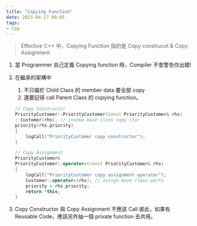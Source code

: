 ```yaml
---
title: "Copying Function"
date: 2023-04-17 00:05
tags:
- cpp
---
```


> Effective C++ 中，Copying Function 指的是 Copy construcot & Copy Assignment

1. 當 Programmer 自己定義 Copying function 時，Compiler 不會警告你出錯!
2. 在繼承的架構中
	1. 不只屬於 Child Class 的 member data 要全部 copy
	2. 還要記得 call Parent Class 的 copying function。

    ```cpp
    // Copy Construcotr 
    PriorityCustomer::PriorityCustomer(const PriorityCustomer& rhs)
    : Customer(rhs), // invoke base class copy ctor
    priority(rhs.priority)
    {
	    logCall("PriorityCustomer copy constructor");
    }
   
    // Copy Assignment
    PriorityCustomer&
    PriorityCustomer::operator=(const PriorityCustomer& rhs)
    {
        logCall("PriorityCustomer copy assignment operator");
        Customer::operator=(rhs); // assign base class parts
        priority = rhs.priority;
        return *this;
    }
	
	 ```

3. Copy Constructor 與 Copy Assignment 不應該 Call 彼此，如果有 Reusable Code，應該另外抽一個 private function 去共用。